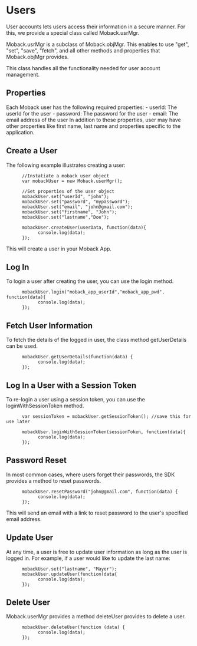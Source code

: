 Users
=====
User accounts lets users access their information in a secure manner. For this, we provide a special
class called Moback.usrMgr.

Moback.usrMgr is a subclass of Moback.objMgr. This enables to use "get", "set", "save", "fetch", and 
all other methods and properties that Moback.objMgr provides.

This class handles all the functionality needed for user account management.

Properties
----------

Each Moback user has the following required properties:
    - userId: The userId for the user
    - password: The password for the user
    - email: The email address of the user
In addition to these properties, user may have other properties like first name, last name and properties
specific to the application.

Create a User
-------------

The following example illustrates creating a user:

          //Instatiate a moback user object
          var mobackUser = new Moback.userMgr();

          //Set properties of the user object
          mobackUser.set("userId", "john");
          mobackUser.set("password", "mypassword");
          mobackUser.set("email", "john@gmail.com");
          mobackUser.set("firstname", "John");
          mobackUser.set("lastname","Doe");

          mobackUser.createUser(userData, function(data){
                console.log(data);
          });

This will create a user in your Moback App.


Log In
------

To login a user after creating the user, you can use the login method.

          mobackUser.login("moback_app_userId","moback_app_pwd", function(data){
                console.log(data);
          });


Fetch User Information
----------------------

To fetch the details of the logged in user, the class method getUserDetails can be used.

          mobackUser.getUserDetails(function(data) {
                console.log(data);
          });

Log In a User with a Session Token
------

To re-login a user using a session token, you can use the loginWithSessionToken method.

          var sessionToken = mobackUser.getSessionToken(); //save this for use later
          
          mobackUser.loginWithSessionToken(sessionToken, function(data){
                console.log(data);
          });

Password Reset
--------------

In most common cases, where users forget their passwords, the SDK provides a method to reset passwords.

          mobackUser.resetPassword("john@gmail.com", function(data) {
                console.log(data);
          });

This will send an email with a link to reset password to the user's specified email address.

Update User
-----------

At any time, a user is free to update user information as long as the user is logged in. For example, if a
user would like to update the last name:

          mobackUser.set("lastname", "Mayer");
          mobackUser.updateUser(function(data{
                console.log(data);
          });


Delete User
-----------

Moback.userMgr provides a method deleteUser provides to delete a user.

          mobackUser.deleteUser(function (data) {
                console.log(data);
          });